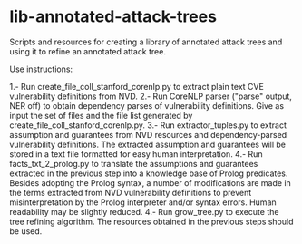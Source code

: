 # lib-annotated-attack-trees
Scripts and resources for creating a library of annotated attack trees and using it to refine 
an annotated attack tree. 

Use instructions:

1.- Run create_file_coll_stanford_corenlp.py to extract plain text CVE vulnerability definitions from NVD.
2.- Run CoreNLP parser ("parse" output, NER off) to obtain dependency parses of vulnerability definitions. 
    Give as input the set of files and the file list generated by create_file_coll_stanford_corenlp.py. 
3.- Run extractor_tuples.py to extract assumption and guarantees from NVD resources and dependency-parsed 
    vulnerability definitions. The extracted assumption and guarantees will be stored in a text file 
	formatted for easy human interpretation.
4.- Run facts_txt_2_prolog.py to translate the assumptions and guarantees extracted in the previous step 
    into a knowledge base of Prolog predicates. Besides adopting the Prolog syntax, a number of modifications
    are made in the terms extracted from NVD vulnerability definitions to prevent misinterpretation 
	by the Prolog interpreter and/or syntax errors.	Human readability may be slightly reduced.
4.- Run grow_tree.py to execute the tree refining algorithm. The resources obtained in the previous steps 
    should be used. 
